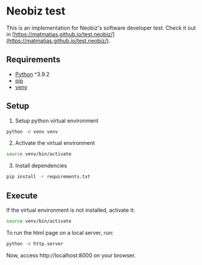# Neobiz test
This is an implementation for Neobiz's software developer test. Check it out in [https://matmatias.github.io/test.neobiz/](https://matmatias.github.io/test.neobiz/).

## Requirements
- [Python](https://www.python.org/) ^3.9.2
- [pip](https://pip.pypa.io/en/stable/)
- [venv](https://docs.python.org/pt-br/3/library/venv.html)

## Setup
1. Setup python virtual environment
```bash
python -m venv venv
```

2. Activate the virtual environment
```bash
source venv/bin/activate
```

3. Install dependencies
```bash
pip install -r requirements.txt
```

## Execute
If the virtual environment is not installed, activate it:
```bash
source venv/bin/activate
```

To run the html page on a local server, run:
```bash
python -m http.server
```

Now, access http://localhost:8000 on your browser.
